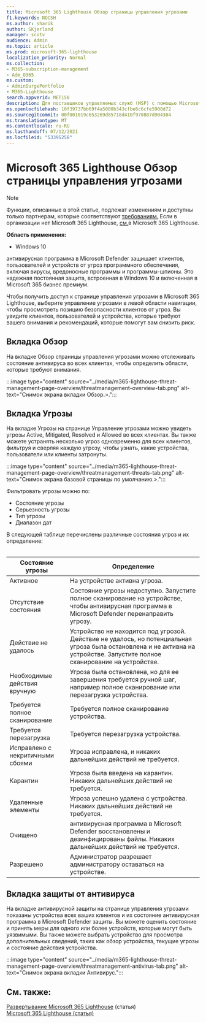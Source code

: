 ```yaml
---
title: Microsoft 365 Lighthouse Обзор страницы управления угрозами
f1.keywords: NOCSH
ms.author: sharik
author: SKjerland
manager: scotv
audience: Admin
ms.topic: article
ms.prod: microsoft-365-lighthouse
localization_priority: Normal
ms.collection:
- M365-subscription-management
- Adm_O365
ms.custom:
- AdminSurgePortfolio
- M365-Lighthouse
search.appverid: MET150
description: Для поставщиков управляемых служб (MSP) с помощью Microsoft 365 Lighthouse, узнайте о странице управления угрозами.
ms.openlocfilehash: 10f39737bb69f4a5080b343cfbe6c6cfe5908d72
ms.sourcegitcommit: 00f001019c653269d85718d410f970887d904304
ms.translationtype: MT
ms.contentlocale: ru-RU
ms.lasthandoff: 07/12/2021
ms.locfileid: "53395258"
---
```

# <a name="microsoft-365-lighthouse-threat-management-page-overview"></a>Microsoft 365 Lighthouse Обзор страницы управления угрозами 

> [!NOTE]
> Функции, описанные в этой статье, подлежат изменениям и доступны только партнерам, которые соответствуют [требованиям.](m365-lighthouse-requirements.md) Если в организации нет Microsoft 365 Lighthouse, [см.](m365-lighthouse-sign-up.md)в Microsoft 365 Lighthouse.

**Область применения:**

- Windows 10

антивирусная программа в Microsoft Defender защищает клиентов, пользователей и устройств от угроз программного обеспечения, включая вирусы, вредоносные программы и программы-шпионы. Это надежная постоянная защита, встроенная в Windows 10 и включенная в Microsoft 365 бизнес премиум.  
  
Чтобы получить доступ к странице управления угрозами в Microsoft 365 Lighthouse, выберите управление угрозами в левой области навигации, чтобы просмотреть позицию безопасности клиентов от угроз.  Вы увидите клиентов, пользователей и устройства, которые требуют вашего внимания и рекомендаций, которые помогут вам снизить риск.  
  
## <a name="overview-tab"></a>Вкладка Обзор  
  
На вкладке Обзор страницы управления угрозами можно отслеживать состояние антивируса во всех клиентах, чтобы определить области, которые требуют внимания.

:::image type="content" source="../media/m365-lighthouse-threat-management-page-overview/threatmanagement-overview-tab.png" alt-text="Снимок экрана вкладки Обзор.>.":::

## <a name="threats-tab"></a>Вкладка Угрозы

На вкладке Угрозы на странице Управление угрозами можно увидеть угрозы Active, Mitigated, Resolved и Allowed во всех клиентах. Вы также можете устранять несколько угроз одновременно для всех клиентов, фильтруя и сверляя каждую угрозу, чтобы узнать, какие устройства, пользователи или клиенты затронуты.

:::image type="content" source="../media/m365-lighthouse-threat-management-page-overview/threatmanagement-threats-tab.png" alt-text="Снимок экрана базовой страницы по умолчанию.>.":::
  
Фильтровать угрозы можно по:

- Состояние угрозы
- Серьезность угрозы
- Тип угрозы
- Диапазон дат

В следующей таблице перечислены различные состояния угроз и их определение:<br><br>

| Состояние угрозы | Определение |
|--|--|
| Активное | На устройстве активна угроза. |
| Отсутствие состояния | Состояние угрозы недоступно. Запустите полное сканирование на устройстве, чтобы антивирусная программа в Microsoft Defender перенаправить угрозу. |
| Действие не удалось | Устройство не находится под угрозой. Действие не удалось, но потенциальная угроза была остановлена и не активна на устройстве. Запустите полное сканирование на устройстве. |
| Необходимые действия вручную | Угроза была остановлена, но для ее завершения требуется ручной шаг, например полное сканирование или перезагрузка устройства. |
| Требуется полное сканирование | Требуется полное сканирование устройства. |
| Требуется перезагрузка | Требуется перезагрузка устройства. |
| Исправлено с некритичными сбоями | Угроза исправлена, и никаких дальнейших действий не требуется. |
| Карантин | Угроза была введена на карантин. Никаких дальнейших действий не требуется. |
| Удаленные элементы | Угроза успешно удалена с устройства. Никаких дальнейших действий не требуется. |
| Очищено | антивирусная программа в Microsoft Defender восстановлены и дезинфицированы файлы. Никаких дальнейших действий не требуется. |
| Разрешено | Администратор разрешает администратору оставаться на устройстве. | 

## <a name="antivirus-protection-tab"></a>Вкладка защиты от антивируса

На вкладке антивирусной защиты на странице управления угрозами показаны устройства всех ваших клиентов и их состояние антивирусная программа в Microsoft Defender защиты. Вы можете оценить состояние и принять меры для одного или более устройств, которые могут быть уязвимыми. Вы также можете выбрать устройство для просмотра дополнительных сведений, таких как обзор устройства, текущие угрозы и состояние действия устройства.

:::image type="content" source="../media/m365-lighthouse-threat-management-page-overview/threatmanagement-antivirus-tab.png" alt-text="Снимок экрана вкладки Антивирус.":::

## <a name="related-content"></a>См. также:

[Развертывание Microsoft 365 Lighthouse](m365-lighthouse-deploy-baselines.md) (статья)\
[Microsoft 365 Lighthouse (статья)](m365-lighthouse-faq.yml)

